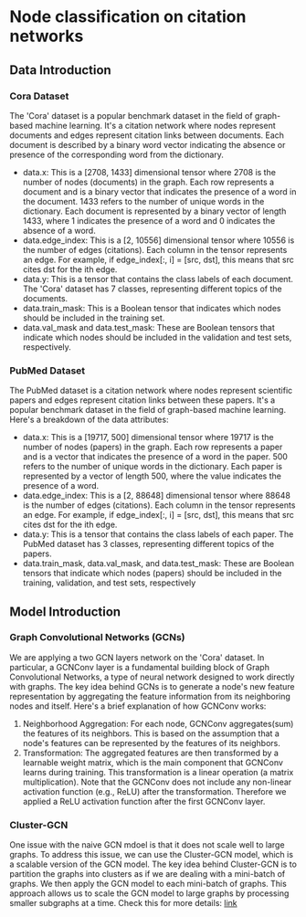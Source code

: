 # Node classification on citation networks

## Data Introduction

### Cora Dataset
The 'Cora' dataset is a popular benchmark dataset in the field of graph-based machine learning.
It's a citation network where nodes represent documents and edges represent citation links between documents.
Each document is described by a binary word vector indicating the absence or presence of the corresponding word
from the dictionary.

- data.x: This is a [2708, 1433] dimensional tensor where 2708 is the number of nodes (documents) in the graph. 
Each row represents a document and is a binary vector that indicates the presence of a word in the document. 1433 
refers to the number of unique words in the dictionary. Each document is represented by a binary vector of length 
1433, where 1 indicates the presence of a word and 0 indicates the absence of a word.
- data.edge_index: This is a [2, 10556] dimensional tensor where 10556 is the number of edges (citations). 
Each column in the tensor represents an edge. For example, if edge_index[:, i] = [src, dst], this means that src 
cites dst for the ith edge.
- data.y: This is a tensor that contains the class labels of each document. The 'Cora' dataset has 7 classes, 
representing different topics of the documents.
- data.train_mask: This is a Boolean tensor that indicates which nodes should be included in the training set.
- data.val_mask and data.test_mask: These are Boolean tensors that indicate which nodes should be included in the 
validation and test sets, respectively. 

### PubMed Dataset
The PubMed dataset is a citation network where nodes represent scientific papers and edges represent citation links between these papers. It's a popular benchmark dataset in the field of graph-based machine learning.  Here's a breakdown of the data attributes:  
- data.x: This is a [19717, 500] dimensional tensor where 19717 is the number of nodes (papers) in the graph. Each row represents a paper and is a vector that indicates the presence of a word in the paper. 500 refers to the number of unique words in the dictionary. Each paper is represented by a vector of length 500, where the value indicates the presence of a word.  
- data.edge_index: This is a [2, 88648] dimensional tensor where 88648 is the number of edges (citations). Each column in the tensor represents an edge. For example, if edge_index[:, i] = [src, dst], this means that src cites dst for the ith edge.  
- data.y: This is a tensor that contains the class labels of each paper. The PubMed dataset has 3 classes, representing different topics of the papers.  
- data.train_mask, data.val_mask, and data.test_mask: These are Boolean tensors that indicate which nodes (papers) should be included in the training, validation, and test sets, respectively

## Model Introduction
### Graph Convolutional Networks (GCNs)
We are applying a two GCN layers network on the 'Cora' dataset. In particular, a GCNConv layer is a fundamental building block of Graph Convolutional Networks, a type of neural network
designed to work directly with graphs. The key idea behind GCNs is to generate a node's new feature
representation by aggregating the feature information from its neighboring nodes and itself.
Here's a brief explanation of how GCNConv works:
1. Neighborhood Aggregation: For each node, GCNConv aggregates(sum) the features of its neighbors.
This is based on the assumption that a node's features can be represented by the features of its neighbors.
2. Transformation: The aggregated features are then transformed by a learnable weight matrix, which is the
main component that GCNConv learns during training. This transformation is a linear operation
(a matrix multiplication).
Note that the GCNConv does not include any non-linear activation function (e.g., ReLU) after the transformation. Therefore we applied a ReLU activation function after the first GCNConv layer.
### Cluster-GCN
One issue with the naive GCN mdoel is that it does not scale well to large graphs. To address this issue, we can use the Cluster-GCN model, which is a scalable version of the GCN model. 
The key idea behind Cluster-GCN is to partition the graphs into clusters as if we are dealing with a mini-batch of graphs. We then apply the GCN model to each mini-batch of graphs. 
This approach allows us to scale the GCN model to large graphs by processing smaller subgraphs at a time.
Check this for more details: [link](https://colab.research.google.com/drive/1XAjcjRHrSR_ypCk_feIWFbcBKyT4Lirs?usp=sharing#scrollTo=zWn5yzT0LOzH)